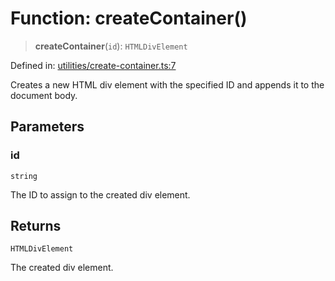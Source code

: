 # Function: createContainer()

> **createContainer**(`id`): `HTMLDivElement`

Defined in: [utilities/create-container.ts:7](https://github.com/Forge-Game-Engine/Forge/blob/6a4c05c6b58848e53a4f2ca7d9cd2f9b6c10e5ac/src/utilities/create-container.ts#L7)

Creates a new HTML div element with the specified ID and appends it to the document body.

## Parameters

### id

`string`

The ID to assign to the created div element.

## Returns

`HTMLDivElement`

The created div element.
